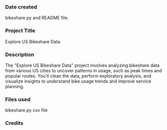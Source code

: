 
### Date created
bikeshare.py and README file.

### Project Title
Explore US Bikeshare Data

### Description
The "Explore US Bikeshare Data" project involves analyzing bikeshare data from various US cities to uncover patterns in usage, such as peak times and popular routes. You'll clean the data, perform exploratory analysis, and visualize insights to understand bike usage trends and improve service planning.

### Files used
bikeshare.py
csv file

### Credits


